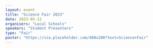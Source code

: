 ```yaml
---
layout: event
title: "Science Fair 2023"
date: 2023-05-12
organisers: "Local Schools"
speakers: "Student Presenters"
type: "Fair"
poster: "https://via.placeholder.com/400x200?text=Science+Fair"
---
```

